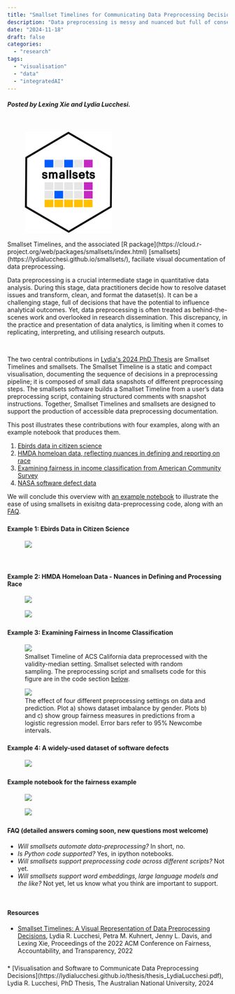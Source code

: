 ```yaml
---
title: "Smallset Timelines for Communicating Data Preprocessing Decisions"
description: "Data preprocessing is messy and nuanced but full of consequential decisions, a cartoon strip can be generated for your preprocessing to help understanding and reproduction."
date: "2024-11-18"
draft: false
categories:
  - "research"
tags:
  - "visualisation"
  - "data"
  - "integratedAI"
---
```


##### Posted by _Lexing Xie_ and _Lydia Lucchesi_.

<br/>
<figure class="asn-fig asn-left" style="max-width: 200px;">
    <img src="https://github.com/lydialucchesi/smallsets/blob/main/man/figures/hex_sticker.png">
</figure>
Smallset Timelines, and the associated [R package](https://cloud.r-project.org/web/packages/smallsets/index.html) [smallsets](https://lydialucchesi.github.io/smallsets/), faciliate visual documentation of data preprocessing. 

<!--more-->

<br/>

Data preprocessing is a crucial intermediate stage in quantitative data analysis. During this stage, data practitioners decide how to resolve dataset issues and transform, clean, and format the dataset(s). It
can be a challenging stage, full of decisions that have the potential to influence analytical outcomes. Yet, data preprocessing is often treated as behind-the-scenes work and overlooked in research dissemination. This discrepancy, in the practice and presentation of data analytics,
is limiting when it comes to replicating, interpreting, and utilising research outputs.

<br/>

The two central contributions in [Lydia's 2024 PhD Thesis](https://lydialucchesi.github.io/thesis/thesis_LydiaLucchesi.pdf) are Smallset Timelines and smallsets. The Smallset Timeline is a static
and compact visualisation, documenting the sequence of decisions in a preprocessing pipeline;
it is composed of small data snapshots of different preprocessing steps. The smallsets software builds a Smallset Timeline from a user’s data preprocessing script, containing structured
comments with snapshot instructions. Together, Smallset Timelines and smallsets are designed to support the production of accessible data preprocessing documentation. 

This post illustrates these contributions with four examples, along with an example notebook that produces them. 

1. <a href="#EX1">Ebirds data in citizen science</a>
1. <a href="#EX2">HMDA homeloan data, reflecting nuances in defining and reporting on race</a>
1. <a href="#EX3">Examining fairness in income classification from American Community Survey</a>
1. <a href="#EX4">NASA software defect data</a>

We will conclude this overview with <a href="#notebook">an example notebook</a> to illustrate the ease of using smallsets in exisitng data-preprocessing code, along with an <a href="#faq">FAQ</a>.

<h5 id="EX1"></h5>

#### **Example 1: Ebirds Data in Citizen Science**

<figure class="asn-fig asn-left" style="max-width: 750px;">
    <img src="/img/smallset/ebird.png">
</figure>


<br/>

<h5 id="EX2"></h5>

#### **Example 2: HMDA Homeloan Data - Nuances in Defining and Processing Race**

<figure class="asn-fig asn-left" style="max-width: 750px;">
    <img src="/img/smallset/hmda_A.png">
</figure>

<figure class="asn-fig asn-left" style="max-width: 750px;">
    <img src="/img/smallset/hmda_B.png">
</figure>


<h5 id="EX3"></h5>

#### **Example 3: Examining Fairness in Income Classification**


<figure class="asn-fig asn-left" style="max-width: 550px;">
    <img src="/img/smallset/acs.png">
    <figcaption>
     Smallset Timeline of ACS California data preprocessed with the validity-median
setting. Smallset selected with random sampling. The preprocessing script and smallsets
code for this figure are in the code section <a href="#notebook">below</a>.
    </figcaption>
</figure>

<figure class="asn-fig asn-left" style="max-width: 550px;">
    <img src="/img/smallset/fairness.png">
    <figcaption>
    The effect of four different preprocessing settings on data and prediction. Plot
a) shows dataset imbalance by gender. Plots b) and c) show group fairness measures in predictions from a logistic regression model. Error bars refer to 95% Newcombe intervals. 
    </figcaption>
</figure>

<h5 id="EX4"></h5>

#### **Example 4: A widely-used dataset of software defects**

<figure class="asn-fig asn-left" style="max-width: 750px;">
    <img src="/img/smallset/gray_general.png">
</figure>


<h5 id="notebook"></h5>

#### **Example notebook for the fairness example**

<figure class="asn-fig asn-left" style="max-width: 550px;">
    <img src="/img/smallset/notebook1.png">
</figure>

<figure class="asn-fig asn-left" style="max-width: 550px;">
    <img src="/img/smallset/notebook2.png">
</figure>

<h5 id="faq"></h5>

#### **FAQ** (detailed answers coming soon, new questions most welcome)

* _Will smallsets automate data-preprocessing?_  In short, no. 
* _Is Python code supported?_ Yes, in ipython notebooks.
* _Will smallsets support preprocessing code across different scripts?_ Not yet. 
* _Will smallsets support word embeddings, large language models and the like?_  Not yet, let us know what you think are important to support. 

<br/>

#### **Resources**

* [Smallset Timelines: A Visual Representation of Data Preprocessing Decisions](https://arxiv.org/abs/2206.04875), Lydia R. Lucchesi, Petra M. Kuhnert, Jenny L. Davis, and Lexing Xie, Proceedings of the 2022 ACM Conference on Fairness, Accountability, and Transparency, 2022
<h5 id="thesis"></h5>
* [Visualisation and Software to Communicate Data Preprocessing Decisions](https://lydialucchesi.github.io/thesis/thesis_LydiaLucchesi.pdf), Lydia R. Lucchesi, PhD Thesis, The Australian National University, 2024
